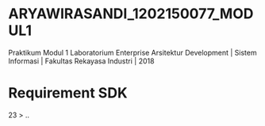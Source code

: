 # ARYAWIRASANDI_1202150077_MODUL1
Praktikum Modul 1 
Laboratorium Enterprise Arsitektur Development | Sistem Informasi | Fakultas Rekayasa Industri | 2018

# Requirement SDK
23 > ..


